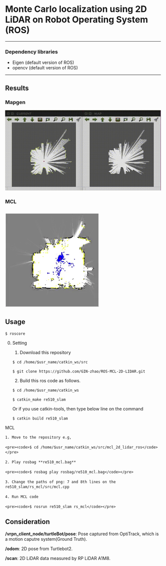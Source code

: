 # Monte Carlo localization using 2D LiDAR on Robot Operating System (ROS)

---

### Dependency libraries

* Eigen (default version of ROS)
* opencv (default version of ROS)
---

## Results

### Mapgen

![mapgen](./results/gif/map_gen.gif)

### MCL

![mcl](./results/gif/mcl.gif)
---
## Usage

<pre><code>$ roscore</code></pre>

0. Setting
    1. Download this repository 
    <pre><code>$ cd /home/$usr_name/catkin_ws/src</code></pre>
    <pre><code>$ git clone https://github.com/GIN-zhao/ROS-MCL-2D-LIDAR.git</code></pre>
    2. Build this ros code as follows.
    <pre><code>$ cd /home/$usr_name/catkin_ws</code></pre>
    <pre><code>$ catkin_make re510_slam</code></pre>

    Or if you use catkin-tools, then type below line on the command
    <pre><code>$ catkin build re510_slam</code></pre>



 MCL

    1. Move to the repository e.g,
  
    <pre><code>$ cd /home/$usr_name/catkin_ws/src/mcl_2d_lidar_ros</code></pre>

    2. Play rosbag **re510_mcl.bag**

    <pre><code>$ rosbag play rosbag/re510_mcl.bag</code></pre>

    3. Change the paths of png: 7 and 8th lines on the re510_slam/rs_mcl/src/mcl.cpp
    
    4. Run MCL code

    <pre><code>$ rosrun re510_slam rs_mcl</code></pre>


## Consideration

**/vrpn_client_node/turtleBot/pose**: Pose captured from OptiTrack, which is a motion caputre system(Ground Truth).

**/odom**: 2D pose from Turtlebot2.

**/scan**: 2D LiDAR data measured by RP LiDAR A1M8.

